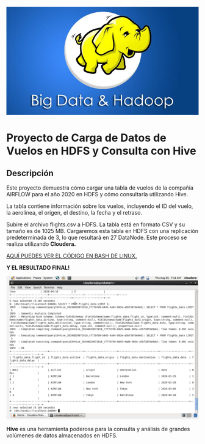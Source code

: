 
![imagin](https://github.com/elena210910/HadoopHDFS_HiveProject/blob/main/hadoop%20logo.jfif)


# Proyecto de Carga de Datos de Vuelos en HDFS y Consulta con Hive

## Descripción

Este proyecto demuestra cómo cargar una tabla de vuelos de la compañía AIRFLOW para el año 2020 en HDFS
y cómo consultarla utilizando Hive.

La tabla contiene información sobre los vuelos, incluyendo el ID del vuelo, la aerolínea, el origen, el destino, la fecha y el retraso. 

Subire el archivo flights.csv a HDFS. 
La tabla está en formato CSV y su tamaño es de 1025 MB. 
Cargaremos esta tabla en HDFS con una replicación predeterminada de 3, lo que resultará en 27 DataNode.
Este proceso se realiza utilizando **Cloudera.**

[AQUÍ PUEDES VER EL CÓDIGO EN BASH DE LINUX.](https://github.com/elena210910/HadoopHDFS_HiveProject/blob/main/Shell_script) 

**Y EL RESULTADO FINAL!**


![IMAGINL](https://github.com/elena210910/HadoopHDFS_HiveProject/blob/main/cloudera.PNG)

**Hive** es una herramienta poderosa para la consulta y análisis de grandes volúmenes de datos almacenados en HDFS. 

